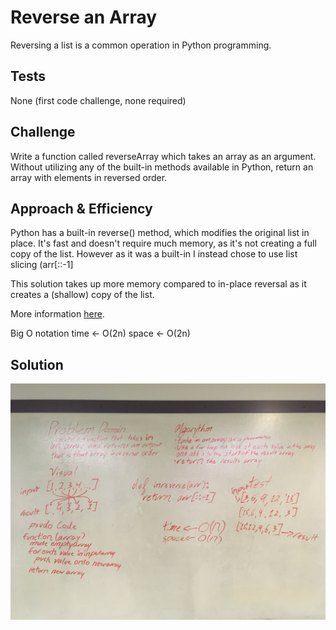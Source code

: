 # Reverse an Array
Reversing a list is a common operation in Python programming.

## Tests

None (first code challenge, none required)

## Challenge
Write a function called reverseArray which takes an array as an argument. Without utilizing any of the built-in methods available in Python, return an array with elements in reversed order.

## Approach & Efficiency
Python has a built-in reverse() method, which modifies the original list in place. It's fast and doesn't require much memory, as it's not creating a full copy of the list. However as it was a built-in I instead chose to use list slicing (arr[::-1]

This solution takes up more memory compared to in-place reversal as it creates a (shallow) copy of the list.

More information [here](https://dbader.org/blog/python-reverse-list).

Big O notation
time <- O(2n)
space <- O(2n)

## Solution
![whiteboard](./assets/array-reverse.jpg)